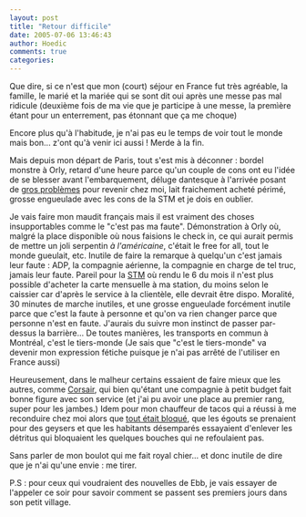 ```yaml
---
layout: post
title: "Retour difficile"
date: 2005-07-06 13:46:43
author: Hoedic
comments: true
categories: 
---
```



Que dire, si ce n'est que mon (court) séjour en France fut très agréable, la famille, le marié et la mariée qui se sont dit oui après une messe pas mal ridicule (deuxième fois de ma vie que je participe à une messe, la premìère étant pour un enterrement, pas étonnant que ça me choque)

Encore plus qu'à l'habitude, je n'ai pas eu le temps de voir tout le monde mais bon... z'ont qu'à venir ici aussi ! Merde à la fin.

Mais depuis mon départ de Paris, tout s'est mis à déconner : bordel monstre à Orly, retard d'une heure parce qu'un couple de cons ont eu l'idée de se blesser avant l'embarquement, déluge dantesque à l'arrivée posant de [gros problèmes](http://www.cyberpresse.ca/actualites/article/article_complet.php?path=/actualites/article/06/1,63,0,072005,1092841.php) pour revenir chez moi, lait fraichement acheté périmé, grosse engueulade avec les cons de la STM et je dois en oublier.

Je vais faire mon maudit français mais il est vraiment des choses insupportables comme le "c'est pas ma faute". Démonstration à Orly où, malgré la place disponible où nous faisions le check in, ce qui aurait permis de mettre un joli serpentin *à l'américaine*, c'était le free for all, tout le monde gueulait, etc. Inutile de faire la remarque à quelqu'un c'est jamais leur faute : ADP, la compagnie aérienne, la compagnie en charge de tel truc, jamais leur faute. Pareil pour la [STM](http://stm.info/) où rendu le 6 du mois il n'est plus possible d'acheter la carte mensuelle à ma station, du moins selon le caissier car d'après le service à la clientèle, elle devrait être dispo. Moralité, 30 minutes de marche inutiles, et une grosse engueulade forcément inutile parce que c'est la faute à personne et qu'on va rien changer parce que personne n'est en faute. J'aurais du suivre mon instinct de passer par-dessus la barrière... De toutes manières, les transports en commun à Montréal, c'est le tiers-monde (Je sais que "c'est le tiers-monde" va devenir mon expression fétiche puisque je n'ai pas arrêté de l'utiliser en France aussi)

Heureusement, dans le malheur certains essaient de faire mieux que les autres, comme [Corsair](http://www.corsair.fr/), qui bien qu'étant une compagnie à petit budget fait bonne figure avec son service (et j'ai pu avoir une place au premier rang, super pour les jambes.) Idem pour mon chauffeur de tacos qui a réussi à me reconduire chez moi alors que [tout était bloqué](http://www.cyberpresse.ca/actualites/article/article_complet.php?path=/actualites/article/06/1,63,0,072005,1092841.php), que les égouts se prenaient pour des geysers et que les habitants désemparés essayaient d'enlever les détritus qui bloquaient les quelques bouches qui ne refoulaient pas.

Sans parler de mon boulot qui me fait royal chier... et donc inutile de dire que je n'ai qu'une envie : me tirer.

P.S : pour ceux qui voudraient des nouvelles de Ebb, je vais essayer de l'appeler ce soir pour savoir comment se passent ses premiers jours dans son petit village.